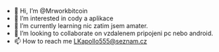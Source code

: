 - 👋 Hi, I’m @Mrworkbitcoin
- 👀 I’m interested in cody a aplikace
- 🌱 I’m currently learning nic zatim jsem amater.
- 💞️ I’m looking to collaborate on vzdalenem pripojeni pc nebo android.
- 📫 How to reach me LKapollo555@seznam.cz

<!---
Mrworkbitcoin/Mrworkbitcoin is a ✨ special ✨ repository because its `README.md` (this file) appears on your GitHub profile.
You can click the Preview link to take a look at your changes.
--->
